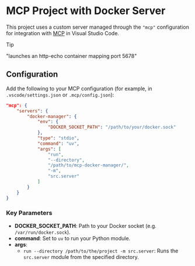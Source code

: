 # MCP Project with Docker Server

This project uses a custom server managed through the `"mcp"` configuration for integration with [MCP](https://marketplace.visualstudio.com/items?itemName=Microsoft.mcp) in Visual Studio Code.


> [!TIP]
> "launches an http-echo container mapping port 5678"


## Configuration

Add the following to your MCP configuration (for example, in `.vscode/settings.json` or `.mcp/config.json`):

```json
"mcp": {
    "servers": {
        "docker-manager": {
            "env": {
                "DOCKER_SOCKET_PATH": "/path/to/your/docker.sock"
            },
            "type": "stdio",
            "command": "uv",
            "args": [
                "run",
                "--directory",
                "/path/to/mcp-docker-manager/",
                "-m",
                "src.server"
            ]
        }
    }
}
```

### Key Parameters

- **DOCKER_SOCKET_PATH**: Path to your Docker socket (e.g. `/var/run/docker.sock`).
- **command**: Set to `uv` to run your Python module.
- **args**:
  - `run --directory /path/to/the/project -m src.server`: Runs the `src.server` module from the specified directory.


